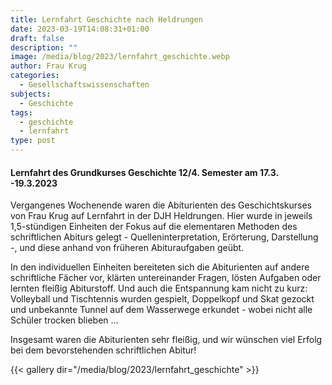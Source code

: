 ```yaml
---
title: Lernfahrt Geschichte nach Heldrungen
date: 2023-03-19T14:08:31+01:00
draft: false
description: ""
image: /media/blog/2023/lernfahrt_geschichte.webp
author: Frau Krug
categories:
  - Gesellschaftswissenschaften
subjects:
  - Geschichte
tags:
  - geschichte
  - lernfahrt
type: post
---
```

#### Lernfahrt des Grundkurses Geschichte 12/4. Semester am 17.3. -19.3.2023

Vergangenes Wochenende waren die Abiturienten des Geschichtskurses von Frau Krug auf Lernfahrt in der DJH Heldrungen. Hier wurde in jeweils 1,5-stündigen Einheiten der Fokus auf die elementaren Methoden des schriftlichen Abiturs gelegt - Quelleninterpretation, Erörterung, Darstellung -, und diese anhand von früheren Abituraufgaben geübt.

In den individuellen Einheiten bereiteten sich die Abiturienten auf andere schriftliche Fächer vor, klärten untereinander Fragen, lösten Aufgaben oder lernten fleißig Abiturstoff. Und auch die Entspannung kam nicht zu kurz: Volleyball und Tischtennis wurden gespielt, Doppelkopf und Skat gezockt und unbekannte Tunnel auf dem Wasserwege erkundet - wobei nicht alle Schüler trocken blieben …

Insgesamt waren die Abiturienten sehr fleißig, und wir wünschen viel Erfolg bei dem bevorstehenden schriftlichen Abitur!



{{< gallery dir="/media/blog/2023/lernfahrt_geschichte" >}}


